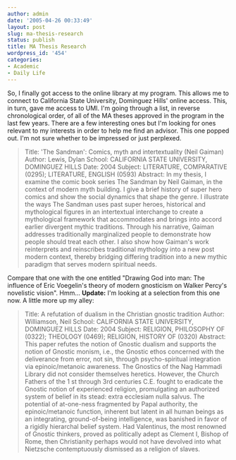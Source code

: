 ```yaml
---
author: admin
date: '2005-04-26 00:33:49'
layout: post
slug: ma-thesis-research
status: publish
title: MA Thesis Research
wordpress_id: '454'
categories:
- Academic
- Daily Life
---
```


So, I finally got access to the online library at my program. This
allows me to connect to California State University, Dominguez Hills'
online access. This, in turn, gave me access to UMI. I'm going through a
list, in reverse chronological order, of all of the MA theses approved
in the program in the last few years. There are a few interesting ones
but I'm looking for ones relevant to my interests in order to help me
find an advisor. This one popped out. I'm not sure whether to be
impressed or just perplexed.

> Title: 'The Sandman': Comics, myth and intertextuality (Neil Gaiman)
> Author: Lewis, Dylan School: CALIFORNIA STATE UNIVERSITY, DOMINGUEZ
> HILLS Date: 2004 Subject: LITERATURE, COMPARATIVE (0295); LITERATURE,
> ENGLISH (0593) Abstract: In my thesis, I examine the comic book series
> The Sandman by Neil Gaiman, in the context of modern myth building. I
> give a brief history of super hero comics and show the social dynamics
> that shape the genre. I illustrate the ways The Sandman uses past
> super heroes, historical and mythological figures in an intertextual
> interchange to create a mythological framework that accommodates and
> brings into accord earlier divergent mythic traditions. Through his
> narrative, Gaiman addresses traditionally marginalized people to
> demonstrate how people should treat each other. I also show how
> Gaiman's work reinterprets and reinscribes traditional mythology into
> a new post modern context, thereby bridging differing tradition into a
> new mythic paradigm that serves modern spiritual needs.

Compare that one with the one entitled "Drawing God into man: The
influence of Eric Voegelin's theory of modern gnosticism on Walker
Percy's novelistic vision". Hmm... **Update:** I'm looking at a
selection from this one now. A little more up my alley:

> Title: A refutation of dualism in the Christian gnostic tradition
> Author: Williamson, Neil School: CALIFORNIA STATE UNIVERSITY,
> DOMINGUEZ HILLS Date: 2004 Subject: RELIGION, PHILOSOPHY OF (0322);
> THEOLOGY (0469); RELIGION, HISTORY OF (0320) Abstract: This paper
> refutes the notion of Gnostic dualism and supports the notion of
> Gnostic monism, i.e., the Gnostic ethos concerned with the deliverance
> from error, not sin, through psycho-spiritual integration via
> epinoic/metanoic awareness. The Gnostics of the Nag Hammadi Library
> did not consider themselves heretics. However, the Church Fathers of
> the 1 st through 3rd centuries C.E. fought to eradicate the Gnostic
> notion of experienced religion, promulgating an authorized system of
> belief in its stead: extra ecclesiam nulla salvus. The potential of
> at-one-ness fragmented by Papal authority, the epinoic/metanoic
> function, inherent but latent in all human beings as an integrating,
> ground-of-being intelligence, was banished in favor of a rigidly
> hierarchal belief system. Had Valentinus, the most renowned of Gnostic
> thinkers, proved as politically adept as Clement I, Bishop of Rome,
> then Christianity perhaps would not have devolved into what Nietzsche
> contemptuously dismissed as a religion of slaves.
